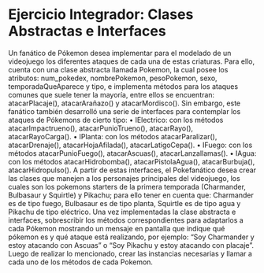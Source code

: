  # Ejercicio Integrador: Clases Abstractas e Interfaces #
 
 Un fanático de Pókemon desea implementar para el modelado de un videojuego los diferentes 
ataques de cada una de estas criaturas. Para ello, cuenta con una clase abstracta llamada 
Pokemon, la cual posee los atributos: num_pokedex, nombrePokemon, pesoPokemon, sexo,
temporadaQueAparece y tipo, e implementa métodos para los ataques comunes que suele 
tener la mayoría, entre ellos se encuentran: atacarPlacaje(), atacarArañazo() y 
atacarMordisco(). Sin embargo, este fanático también desarrolló una serie de interfaces para 
contemplar los ataques de Pókemons de cierto tipo:
• IElectrico: con los métodos atacarImpactrueno(), atacarPunioTrueno(), atacarRayo(), 
atacarRayoCarga().
• IPlanta: con los métodos atacarParalizar(), atacarDrenaje(), atacarHojaAfilada(), 
atacarLatigoCepa().
• IFuego: con los métodos atacarPunioFuego(), atacarAscuas(), atacarLanzallamas().
• IAgua: con los métodos atacarHidrobomba(), atacarPistolaAgua(), atacarBurbuja(), 
atacarHidropulso().
A partir de estas interfaces, el Pokefanático desea crear las clases que manejen a los 
personajes principales del videojuego, los cuales son los pokemons starters de la primera 
temporada (Charmander, Bulbasaur y Squirtle) y Pikachu; para ello tener en cuenta que: 
Charmander es de tipo fuego, Bulbasaur es de tipo planta, Squirtle es de tipo agua y Pikachu 
de tipo eléctrico.
Una vez implementadas la clase abstracta e interfaces, sobrescribir los métodos 
correspondientes para adaptarlos a cada Pókemon mostrando un mensaje en pantalla que 
indique qué pókemon es y qué ataque está realizando, por ejemplo: “Soy Charmander y estoy 
atacando con Ascuas” o “Soy Pikachu y estoy atacando con placaje”. Luego de realizar lo 
mencionado, crear las instancias necesarias y llamar a cada uno de los métodos de cada 
Pokemon.
